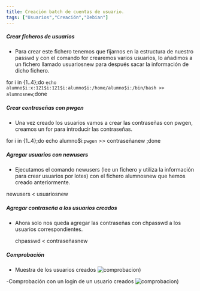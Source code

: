 ```yaml
---
title: Creación batch de cuentas de usuario.
tags: ["Usuarios","Creación","Debian"]
---
```


##### Crear ficheros de usuarios

- Para crear este fichero tenemos que fijarnos en la estructura de nuestro passwd y con el comando for crearemos varios usuarios, lo añadimos a un fichero llamado usuariosnew para después sacar la información de dicho fichero.


 for i in {1..4};do `echo alumno$i:x:121$i:121$i:alumno$i:/home/alumno$i:/bin/bash >> alumnosnew`;done


##### Crear contraseñas con pwgen

- Una vez creado los usuarios vamos a crear las contraseñas con pwgen, creamos un for para introducir las contraseñas.

 for i in {1..4};do echo alumno$i:`pwgen` >> contraseñanew ;done

#####  Agregar usuarios con newusers

- Ejecutamos el comando newusers (lee un fichero y utiliza la información para crear usuarios por lotes) con el fichero alumnosnew que hemos creado anteriormente.

 newusers < usuariosnew

#####  Agregar contraseña a los usuarios creados

- Ahora solo nos queda agregar las contraseñas con chpasswd a los usuarios correspondientes.

  chpasswd < contraseñasnew

##### Comprobación

- Muestra de los usuarios creados
![comprobacion](/QuestTIC/img-post/batch/comprobacion.png))

-Comprobación con un login de un usuario creados
![comprobacion](/QuestTIC/img-post/batch/login.png))
